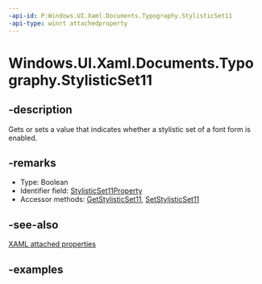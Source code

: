 ```yaml
---
-api-id: P:Windows.UI.Xaml.Documents.Typography.StylisticSet11
-api-type: winrt attachedproperty
---
```


# Windows.UI.Xaml.Documents.Typography.StylisticSet11

<!--
see GetStylisticSet11, and SetStylisticSet11
-->

## -description

Gets or sets a value that indicates whether a stylistic set of a font form is enabled.

## -remarks

<ul><li>Type: Boolean</li><li>Identifier field: <a href="/uwp/api/windows.ui.xaml.documents.typography.stylisticset11property">StylisticSet11Property</a></li><li>Accessor methods: <a href="/uwp/api/windows.ui.xaml.documents.typography.getstylisticset11">GetStylisticSet11</a>, <a href="/uwp/api/windows.ui.xaml.documents.typography.setstylisticset11">SetStylisticSet11</a></li></ul>

## -see-also

[XAML attached properties](/windows/uwp/xaml-platform/attached-properties-overview)

## -examples


